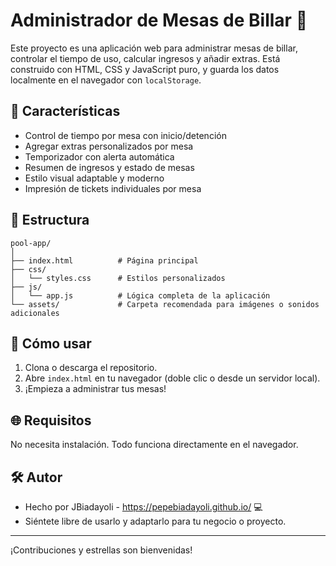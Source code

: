 # Administrador de Mesas de Billar 🎱

Este proyecto es una aplicación web para administrar mesas de billar, controlar el tiempo de uso, calcular ingresos y añadir extras. Está construido con HTML, CSS y JavaScript puro, y guarda los datos localmente en el navegador con `localStorage`.

## 🧩 Características

- Control de tiempo por mesa con inicio/detención
- Agregar extras personalizados por mesa
- Temporizador con alerta automática
- Resumen de ingresos y estado de mesas
- Estilo visual adaptable y moderno
- Impresión de tickets individuales por mesa

## 📁 Estructura

```
pool-app/
│
├── index.html          # Página principal
├── css/
│   └── styles.css      # Estilos personalizados
├── js/
│   └── app.js          # Lógica completa de la aplicación
└── assets/             # Carpeta recomendada para imágenes o sonidos adicionales
```

## 🚀 Cómo usar

1. Clona o descarga el repositorio.
2. Abre `index.html` en tu navegador (doble clic o desde un servidor local).
3. ¡Empieza a administrar tus mesas!

## 🌐 Requisitos

No necesita instalación. Todo funciona directamente en el navegador.


## 🛠️ Autor

- Hecho por JBiadayoli - https://pepebiadayoli.github.io/ 💻
- Siéntete libre de usarlo y adaptarlo para tu negocio o proyecto.

---

¡Contribuciones y estrellas son bienvenidas!
